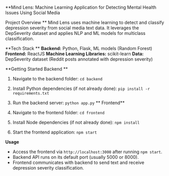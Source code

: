 **Mind Lens: Machine Learning Application for Detecting Mental Health Issues Using Social Media

Project Overview
**
Mind Lens uses machine learning to detect and classify depression severity from social media text data. It leverages the DepSeverity dataset and applies NLP and ML models for multiclass classification.

**Tech Stack
**
**Backend:** Python, Flask, ML models (Random Forest)
**Frontend:** ReactJS
**Machine Learning Libraries:** scikit-learn
**Data:** DepSeverity dataset (Reddit posts annotated with depression severity)


**Getting Started
Backend
**
1. Navigate to the backend folder:
   `cd backend
`   

2. Install Python dependencies (if not already done):
   `pip install -r requirements.txt
`   
3. Run the backend server:
   `python app.py`
   **
Frontend**

1. Navigate to the frontend folder:
   `cd frontend`

2. Install Node dependencies (if not already done):
   `npm install`

3. Start the frontend application:
   `npm start`


**Usage**

* Access the frontend via `http://localhost:3000` after running `npm start`.
* Backend API runs on its default port (usually 5000 or 8000).
* Frontend communicates with backend to send text and receive depression severity classification.
